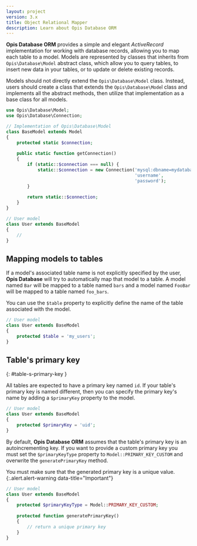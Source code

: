 ```yaml
---
layout: project
version: 3.x
title: Object Relational Mapper
description: Learn about Opis Database ORM
---
```


**Opis Database ORM** provides a simple and elegant *ActiveRecord* implementation for 
working with database records, allowing you to map each table to a model. 
Models are represented by classes that inherits from `Opis\Database\Model` abstract class, 
which allow you to query tables, to insert new data in your tables, or to update or delete existing records.

Models should not directly extend the `Opis\Database\Model` class. 
Instead, users should create a class that extends the `Opis\Database\Mode`l class 
and implements all the abstract methods, then utilize that implementation as a base class for all models.

```php
use Opis\Database\Model;
use Opis\Database\Connection;

// Implementation of Opis\Database\Model
class BaseModel extends Model
{
    protected static $connection;
    
    public static function getConnection()
    {
        if (static::$connection === null) {
            static::$connection = new Connection('mysql:dbname=mydatabase',
                                                 'username',
                                                 'password');
        }
        
        return static::$connection;
    }
}

// User model
class User extends BaseModel
{
    // 
}
```

## Mapping models to tables

If a model's associated table name is not explicitly specified by the user, **Opis Database**
will try to automatically map that model to a table. A model named `Bar` will be mapped
to a table named `bars` and a model named `FooBar` will be mapped to a table named `foo_bars`.

You can use the `$table` property to explicitly define the name of the table associated with the model.

```php
// User model
class User extends BaseModel
{
    protected $table = 'my_users';
}
```

## Table's primary key 
{: #table-s-primary-key }

All tables are expected to have a primary key named `id`. If your table's primary key 
is named different, then you can specify the primary key's name by adding a `$primaryKey`
property to the model.

```php
// User model
class User extends BaseModel
{
    protected $primaryKey = 'uid';
}
```

By default, **Opis Database ORM** assumes that the table's primary key is an autoincrementing key. 
If you want to provide a custom primary key you must set the `$primaryKeyType` property to 
`Model::PRIMARY_KEY_CUSTOM` and overwrite the `generatePrimaryKey` method.

You must make sure that the generated primary key is a unique value.
{:.alert.alert-warning data-title="Important"}


```php
// User model
class User extends BaseModel
{
    protected $primaryKeyType = Model::PRIMARY_KEY_CUSTOM;
    
    protected function generatePrimaryKey()
    {
        // return a unique primary key
    }
}
```
